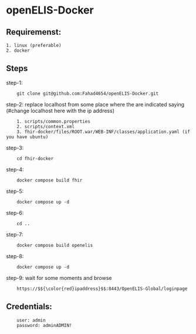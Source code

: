 # openELIS-Docker

## Requiremenst:

    1. linux (preferable)
    2. docker

## Steps

step-1: 

        git clone git@github.com:Fahad4654/openELIS-Docker.git

step-2: replace localhost from some place where the are indicated saying (#change localhost here with the ip address)

        1. scripts/common.properties
        2. scripts/context.xml
        3. fhir-docker/files/ROOT.war/WEB-INF/classes/application.yaml (if you have ubuntu)

step-3:

        cd fhir-docker

step-4:

        docker compose build fhir

step-5:

        docker compose up -d

step-6:

        cd ..

step-7:

        docker compose build openelis

step-8:

        docker compose up -d

step-9: wait for some moments and browse

        https://$${\color{red}ipaddress}$$:8443/OpenELIS-Global/loginpage


## Credentials: 

        user: admin
        password: adminADMIN!
